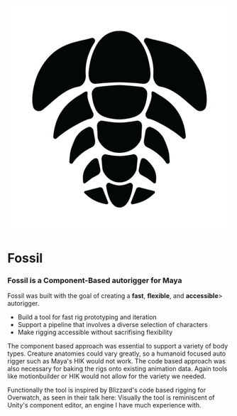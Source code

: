 ![Fossile Logo](icons/icon-logo.png)
# Fossil

### Fossil is a Component-Based autorigger for Maya

Fossil was built with the goal of creating a **fast**, **flexible**, and **accessible**> autorigger.
* Build a tool for fast rig prototyping and iteration
* Support a pipeline that involves a diverse selection of characters
* Make rigging accessible without sacrifising flexibility

The component based approach was essential to support a variety of body types. Creature anatomies could vary greatly, so a humanoid focused auto rigger such as Maya's HIK would not work. The code based approach was also necessary for baking the rigs onto existing animation data. Again tools like motionbuilder or HIK would not allow for the variety we needed.

Functionally the tool is inspired by Blizzard's code based rigging for Overwatch, as seen in their talk here: Visually the tool is reminiscent of Unity's component editor, an engine I have much experience with.
